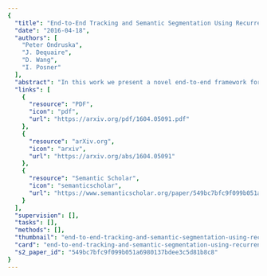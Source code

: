 ```yaml
---
{
  "title": "End-to-End Tracking and Semantic Segmentation Using Recurrent Neural Networks",
  "date": "2016-04-18",
  "authors": [
    "Peter Ondruska",
    "J. Dequaire",
    "D. Wang",
    "I. Posner"
  ],
  "abstract": "In this work we present a novel end-to-end framework for tracking and classifying a robot's surroundings in complex, dynamic and only partially observable real-world environments. The approach deploys a recurrent neural network to filter an input stream of raw laser measurements in order to directly infer object locations, along with their identity in both visible and occluded areas. To achieve this we first train the network using unsupervised Deep Tracking, a recently proposed theoretical framework for end-to-end space occupancy prediction. We show that by learning to track on a large amount of unsupervised data, the network creates a rich internal representation of its environment which we in turn exploit through the principle of inductive transfer of knowledge to perform the task of it's semantic classification. As a result, we show that only a small amount of labelled data suffices to steer the network towards mastering this additional task. Furthermore we propose a novel recurrent neural network architecture specifically tailored to tracking and semantic classification in real-world robotics applications. We demonstrate the tracking and classification performance of the method on real-world data collected at a busy road junction. Our evaluation shows that the proposed end-to-end framework compares favourably to a state-of-the-art, model-free tracking solution and that it outperforms a conventional one-shot training scheme for semantic classification.",
  "links": [
    {
      "resource": "PDF",
      "icon": "pdf",
      "url": "https://arxiv.org/pdf/1604.05091.pdf"
    },
    {
      "resource": "arXiv.org",
      "icon": "arxiv",
      "url": "https://arxiv.org/abs/1604.05091"
    },
    {
      "resource": "Semantic Scholar",
      "icon": "semanticscholar",
      "url": "https://www.semanticscholar.org/paper/549bc7bfc9f099b051a6980137bdee3c5d81b8c8"
    }
  ],
  "supervision": [],
  "tasks": [],
  "methods": [],
  "thumbnail": "end-to-end-tracking-and-semantic-segmentation-using-recurrent-neural-networks-thumb.jpg",
  "card": "end-to-end-tracking-and-semantic-segmentation-using-recurrent-neural-networks-card.jpg",
  "s2_paper_id": "549bc7bfc9f099b051a6980137bdee3c5d81b8c8"
}
---
```


